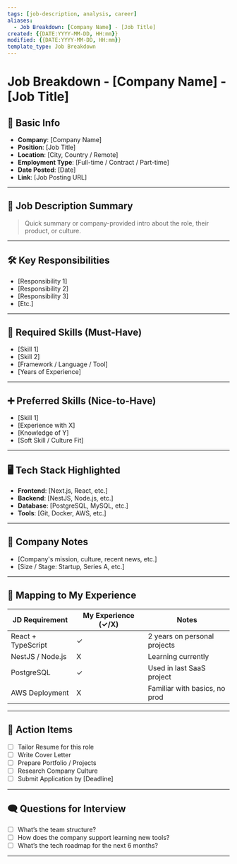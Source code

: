 ```yaml
---
tags: [job-description, analysis, career]
aliases: 
  - Job Breakdown: [Company Name] - [Job Title]
created: {{DATE:YYYY-MM-DD, HH:mm}}
modified: {{DATE:YYYY-MM-DD, HH:mm}}
template_type: Job Breakdown
---
```


# Job Breakdown - [Company Name] - [Job Title]

## 📌 Basic Info
- **Company**: [Company Name]
- **Position**: [Job Title]
- **Location**: [City, Country / Remote]
- **Employment Type**: [Full-time / Contract / Part-time]
- **Date Posted**: [Date]
- **Link**: [Job Posting URL]

---

## 📝 Job Description Summary
> Quick summary or company-provided intro about the role, their product, or culture.

---

## 🛠️ Key Responsibilities
- [Responsibility 1]
- [Responsibility 2]
- [Responsibility 3]
- [Etc.]

---

## 🎯 Required Skills (Must-Have)
- [Skill 1]
- [Skill 2]
- [Framework / Language / Tool]
- [Years of Experience]

---

## ➕ Preferred Skills (Nice-to-Have)
- [Skill 1]
- [Experience with X]
- [Knowledge of Y]
- [Soft Skill / Culture Fit]

---

## 🖥️ Tech Stack Highlighted
- **Frontend**: [Next.js, React, etc.]
- **Backend**: [NestJS, Node.js, etc.]
- **Database**: [PostgreSQL, MySQL, etc.]
- **Tools**: [Git, Docker, AWS, etc.]

---

## 💼 Company Notes
- [Company's mission, culture, recent news, etc.]
- [Size / Stage: Startup, Series A, etc.]

---

## 🧩 Mapping to My Experience
| JD Requirement         | My Experience (✓/X) | Notes                          |
|------------------------|---------------------|--------------------------------|
| React + TypeScript     | ✓                   | 2 years on personal projects   |
| NestJS / Node.js       | X                   | Learning currently             |
| PostgreSQL             | ✓                   | Used in last SaaS project      |
| AWS Deployment         | X                   | Familiar with basics, no prod  |

---

## 🚀 Action Items
- [ ] Tailor Resume for this role
- [ ] Write Cover Letter
- [ ] Prepare Portfolio / Projects
- [ ] Research Company Culture
- [ ] Submit Application by [Deadline]

---

## 🗨️ Questions for Interview
- [ ] What’s the team structure?
- [ ] How does the company support learning new tools?
- [ ] What’s the tech roadmap for the next 6 months?

---